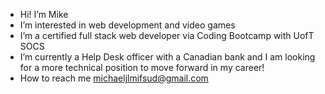 - Hi! I’m Mike
- I’m interested in web development and video games
- I’m a certified full stack web developer via Coding Bootcamp with UofT SOCS
- I’m currently a Help Desk officer with a Canadian bank and I am looking for a more technical position to move forward in my career!
- How to reach me michaeljlmifsud@gmail.com
